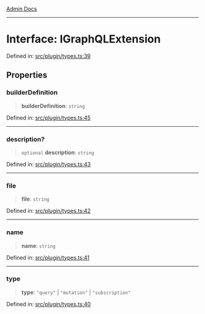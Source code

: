[Admin Docs](/)

***

# Interface: IGraphQLExtension

Defined in: [src/plugin/types.ts:39](https://github.com/Sourya07/talawa-api/blob/4e4298c85a0d2c28affa824f2aab7ec32b5f3ac5/src/plugin/types.ts#L39)

## Properties

### builderDefinition

> **builderDefinition**: `string`

Defined in: [src/plugin/types.ts:45](https://github.com/Sourya07/talawa-api/blob/4e4298c85a0d2c28affa824f2aab7ec32b5f3ac5/src/plugin/types.ts#L45)

***

### description?

> `optional` **description**: `string`

Defined in: [src/plugin/types.ts:43](https://github.com/Sourya07/talawa-api/blob/4e4298c85a0d2c28affa824f2aab7ec32b5f3ac5/src/plugin/types.ts#L43)

***

### file

> **file**: `string`

Defined in: [src/plugin/types.ts:42](https://github.com/Sourya07/talawa-api/blob/4e4298c85a0d2c28affa824f2aab7ec32b5f3ac5/src/plugin/types.ts#L42)

***

### name

> **name**: `string`

Defined in: [src/plugin/types.ts:41](https://github.com/Sourya07/talawa-api/blob/4e4298c85a0d2c28affa824f2aab7ec32b5f3ac5/src/plugin/types.ts#L41)

***

### type

> **type**: `"query"` \| `"mutation"` \| `"subscription"`

Defined in: [src/plugin/types.ts:40](https://github.com/Sourya07/talawa-api/blob/4e4298c85a0d2c28affa824f2aab7ec32b5f3ac5/src/plugin/types.ts#L40)
